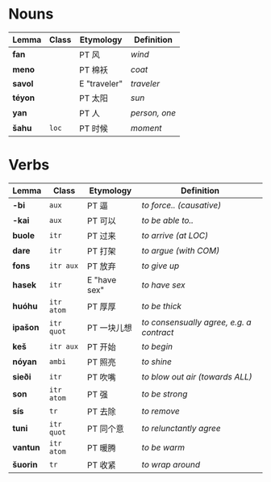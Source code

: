 # Nouns

| Lemma     | Class | Etymology    | Definition    |
| --------- | ----- | ------------ | ------------- |
| **fan**   |       | PT 风        | _wind_        |
| **meno**  |       | PT 棉袄      | _coat_        |
| **savol** |       | E "traveler" | _traveler_    |
| **téyon** |       | PT 太阳      | _sun_         |
| **yan**   |       | PT 人        | _person, one_ |
| **šahu**  | `loc` | PT 时候      | _moment_      |

# Verbs

| Lemma      | Class      | Etymology    | Definition                               |
| ---------- | ---------- | ------------ | ---------------------------------------- |
| **-bi**    | `aux`      | PT 逼        | _to force.. (causative)_                 |
| **-kai**   | `aux`      | PT 可以      | _to be able to.._                        |
| **buole**  | `itr`      | PT 过来      | _to arrive (at LOC)_                     |
| **dare**   | `itr`      | PT 打架      | _to argue (with COM)_                    |
| **fons**   | `itr aux`  | PT 放弃      | _to give up_                             |
| **hasek**  | `itr`      | E "have sex" | _to have sex_                            |
| **huóhu**  | `itr atom` | PT 厚厚      | _to be thick_                            |
| **ipašon** | `itr quot` | PT 一块儿想  | _to consensually agree, e.g. a contract_ |
| **keš**    | `itr aux`  | PT 开始      | _to begin_                               |
| **nóyan**  | `ambi`     | PT 照亮      | _to shine_                               |
| **sieði**  | `itr`      | PT 吹嘴      | _to blow out air (towards ALL)_          |
| **son**    | `itr atom` | PT 强        | _to be strong_                           |
| **sís**    | `tr`       | PT 去除      | _to remove_                              |
| **tuni**   | `itr quot` | PT 同个意    | _to relunctantly agree_                  |
| **vantun** | `itr atom` | PT 暖腾      | _to be warm_                             |
| **šuorin** | `tr`       | PT 收紧      | _to wrap around_                         |
